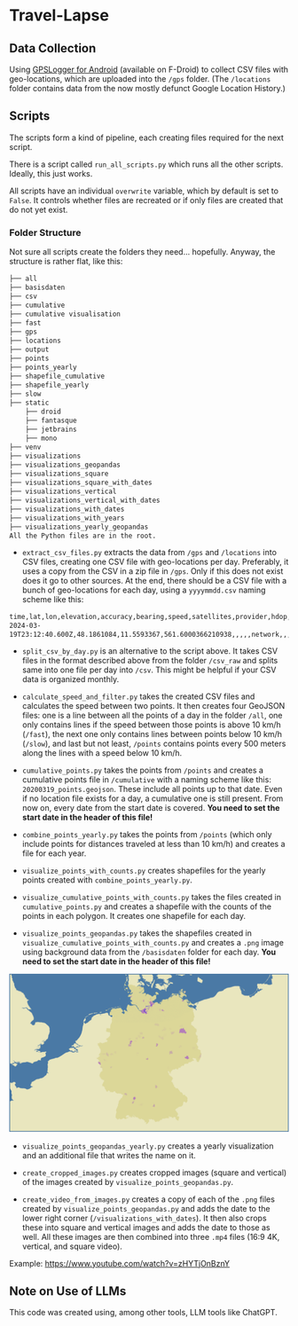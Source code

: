 # Travel-Lapse

## Data Collection

Using [GPSLogger for Android](https://gpslogger.app/) (available on F-Droid) to collect CSV files with geo-locations, which are uploaded into the `/gps` folder. (The `/locations` folder contains data from the now mostly defunct Google Location History.)

## Scripts

The scripts form a kind of pipeline, each creating files required for the next script.

There is a script called `run_all_scripts.py` which runs all the other scripts. Ideally, this just works.

All scripts have an individual `overwrite` variable, which by default is set to `False`. It controls whether files are recreated or if only files are created that do not yet exist.

### Folder Structure

Not sure all scripts create the folders they need... hopefully. Anyway, the structure is rather flat, like this:

```
├── all
├── basisdaten
├── csv
├── cumulative
├── cumulative visualisation
├── fast
├── gps
├── locations
├── output
├── points
├── points_yearly
├── shapefile_cumulative
├── shapefile_yearly
├── slow
├── static
    ├── droid
    ├── fantasque
    ├── jetbrains
    ├── mono
├── venv
├── visualizations
├── visualizations_geopandas
├── visualizations_square
├── visualizations_square_with_dates
├── visualizations_vertical
├── visualizations_vertical_with_dates
├── visualizations_with_dates
├── visualizations_with_years
├── visualizations_yearly_geopandas
All the Python files are in the root.
```

- `extract_csv_files.py` extracts the data from `/gps` and `/locations` into CSV files, creating one CSV file with geo-locations per day. Preferably, it uses a copy from the CSV in a zip file in `/gps`. Only if this does not exist does it go to other sources. At the end, there should be a CSV file with a bunch of geo-locations for each day, using a `yyyymmdd.csv` naming scheme like this:


```
time,lat,lon,elevation,accuracy,bearing,speed,satellites,provider,hdop,vdop,pdop,geoidheight,ageofdgpsdata,dgpsid,activity,battery,annotation,timestamp_ms,time_offset,distance,starttimestamp_ms,profile_name,battery_charging
2024-03-19T23:12:40.600Z,48.1861084,11.5593367,561.6000366210938,,,,,network,,,,,,,,,,,,,,,
```

- `split_csv_by_day.py` is an alternative to the script above. It takes CSV files in the format described above from the folder `/csv_raw` and splits same into one file per day into `/csv`. This might be helpful if your CSV data is organized monthly.

- `calculate_speed_and_filter.py` takes the created CSV files and calculates the speed between two points. It then creates four GeoJSON files: one is a line between all the points of a day in the folder `/all`, one only contains lines if the speed between those points is above 10 km/h (`/fast`), the next one only contains lines between points below 10 km/h (`/slow`), and last but not least, `/points` contains points every 500 meters along the lines with a speed below 10 km/h.

- `cumulative_points.py` takes the points from `/points` and creates a cumulative points file in `/cumulative` with a naming scheme like this: `20200319_points.geojson`. These include all points up to that date. Even if no location file exists for a day, a cumulative one is still present. From now on, every date from the start date is covered. **You need to set the start date in the header of this file!**

- `combine_points_yearly.py` takes the points from `/points` (which only include points for distances traveled at less than 10 km/h) and creates a file for each year.

- `visualize_points_with_counts.py` creates shapefiles for the yearly points created with `combine_points_yearly.py`.

- `visualize_cumulative_points_with_counts.py` takes the files created in `cumulative_points.py` and creates a shapefile with the counts of the points in each polygon. It creates one shapefile for each day.

- `visualize_points_geopandas.py` takes the shapefiles created in `visualize_cumulative_points_with_counts.py` and creates a `.png` image using background data from the `/basisdaten` folder for each day. **You need to set the start date in the header of this file!**

![](https://raw.githubusercontent.com/TVLuke/location-history/refs/heads/main/static/20230601_visualization.png)

- `visualize_points_geopandas_yearly.py` creates a yearly visualization and an additional file that writes the name on it.

- `create_cropped_images.py` creates cropped images (square and vertical) of the images created by `visualize_points_geopandas.py`.

- `create_video_from_images.py` creates a copy of each of the `.png` files created by `visualize_points_geopandas.py` and adds the date to the lower right corner (`/visualizations_with_dates`). It then also crops these into square and vertical images and adds the date to those as well. All these images are then combined into three `.mp4` files (16:9 4K, vertical, and square video).

Example: https://www.youtube.com/watch?v=zHYTjOnBznY

## Note on Use of LLMs

This code was created using, among other tools, LLM tools like ChatGPT.